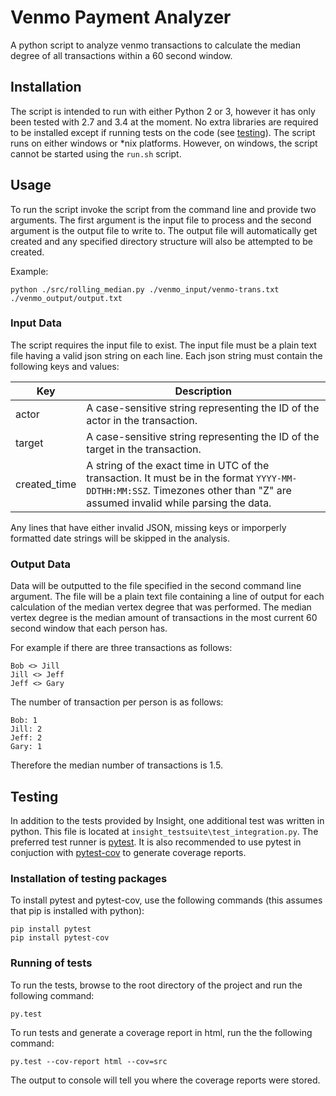 # Venmo Payment Analyzer

A python script to analyze venmo transactions to calculate the median degree of all transactions within a 60 second window.

## Installation

The script is intended to run with either Python 2 or 3, however it has only been tested with 2.7 and 3.4 at the moment.  No extra libraries are required to be installed except if running tests on the code (see [testing](#testing)).  The script runs on either windows or *nix platforms.  However, on windows, the script cannot be started using the `run.sh` script.

## Usage

To run the script invoke the script from the command line and provide two arguments.  The first argument is the input file to process and the second argument is the output file to write to.  The output file will automatically get created and any specified directory structure will also be attempted to be created.

Example:

```
python ./src/rolling_median.py ./venmo_input/venmo-trans.txt ./venmo_output/output.txt
```

### Input Data

The script requires the input file to exist.  The input file must be a plain text file having a valid json string on each line.  Each json string must contain the following keys and values:

| Key | Description |
| --- | --- |
| actor | A case-sensitive string representing the ID of the actor in the transaction. |
| target | A case-sensitive string representing the ID of the target in the transaction. |
| created_time | A string of the exact time in UTC of the transaction.  It must be in the format `YYYY-MM-DDTHH:MM:SSZ`.  Timezones other than "Z" are assumed invalid while parsing the data. |

Any lines that have either invalid JSON, missing keys or imporperly formatted date strings will be skipped in the analysis.

### Output Data

Data will be outputted to the file specified in the second command line argument.  The file will be a plain text file containing a line of output for each calculation of the median vertex degree that was performed.  The median vertex degree is the median amount of transactions in the most current 60 second window that each person has.  

For example if there are three transactions as follows:

```
Bob <> Jill
Jill <> Jeff
Jeff <> Gary
```

The number of transaction per person is as follows:

```
Bob: 1
Jill: 2
Jeff: 2
Gary: 1
```

Therefore the median number of transactions is 1.5.

## Testing

In addition to the tests provided by Insight, one additional test was written in python.  This file is located at `insight_testsuite\test_integration.py`.  The preferred test runner is [pytest](http://pytest.org/).  It is also recommended to use pytest in conjuction with [pytest-cov](https://pypi.python.org/pypi/pytest-cov) to generate coverage reports.

### Installation of testing packages

To install pytest and pytest-cov, use the following commands (this assumes that pip is installed with python):

```
pip install pytest
pip install pytest-cov
```

### Running of tests

To run the tests, browse to the root directory of the project and run the following command:

```
py.test
```

To run tests and generate a coverage report in html, run the the following command:

```
py.test --cov-report html --cov=src
```

The output to console will tell you where the coverage reports were stored.
